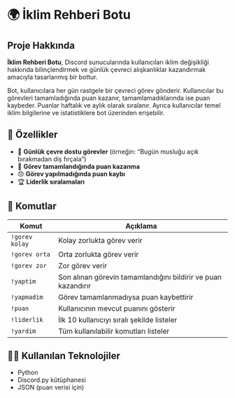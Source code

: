 # 🌍 İklim Rehberi Botu

## Proje Hakkında
**İklim Rehberi Botu**, Discord sunucularında kullanıcıları iklim değişikliği hakkında bilinçlendirmek ve günlük çevreci alışkanlıklar kazandırmak amacıyla tasarlanmış bir bottur.

Bot, kullanıcılara her gün rastgele bir çevreci görev gönderir. Kullanıcılar bu görevleri tamamladığında puan kazanır, tamamlamadıklarında ise puan kaybeder. Puanlar haftalık ve aylık olarak sıralanır. Ayrıca kullanıcılar temel iklim bilgilerine ve istatistiklere bot üzerinden erişebilir.

## 🚀 Özellikler

- 🌱 **Günlük çevre dostu görevler** (örneğin: “Bugün musluğu açık bırakmadan diş fırçala”)
- 🔁 **Görev tamamlandığında puan kazanma**
- 😞 **Görev yapılmadığında puan kaybı**
- 🏆 **Liderlik sıralamaları**

## 🧪 Komutlar

| Komut | Açıklama |
|-------|----------|
| `!gorev kolay` | Kolay zorlukta görev verir |
| `!gorev orta` | Orta zorlukta görev verir |
| `!gorev zor` | Zor görev verir |
| `!yaptim` | Son alınan görevin tamamlandığını bildirir ve puan kazandırır |
| `!yapmadim` | Görev tamamlanmadıysa puan kaybettirir |
| `!puan` | Kullanıcının mevcut puanını gösterir |
| `!liderlik` | İlk 10 kullanıcıyı sıralı şekilde listeler |
| `!yardim` | Tüm kullanılabilir komutları listeler |

## 👨‍💻 Kullanılan Teknolojiler

- Python
- Discord.py kütüphanesi
- JSON (puan verisi için)
